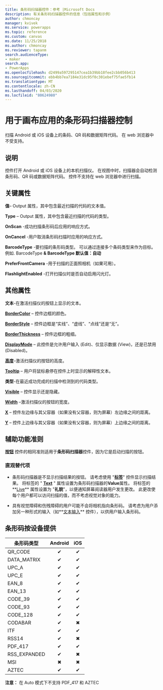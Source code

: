 ```yaml
---
title: 条形码扫描器控件：参考 |Microsoft Docs
description: 有关条形码扫描器控件的信息（包括属性和示例）
author: chmoncay
manager: kvivek
ms.service: powerapps
ms.topic: reference
ms.custom: canvas
ms.date: 11/25/2018
ms.author: chmoncay
ms.reviewer: tapanm
search.audienceType:
- maker
search.app:
- PowerApps
ms.openlocfilehash: d2499a597295147cea1b39bb18fee2cbb056b413
ms.sourcegitcommit: ebb4bb7ea7184e31dc95f0c301ebef75fae5fb14
ms.translationtype: MT
ms.contentlocale: zh-CN
ms.lasthandoff: 04/03/2020
ms.locfileid: "80624980"
---
```

# <a name="barcode-scanner-control-for-canvas-apps"></a>用于画布应用的条形码扫描器控制

扫描 Android 或 iOS 设备上的条码、QR 码和数据矩阵代码。 在 web 浏览器中不受支持。

## <a name="description"></a>说明

控件打开 Android 或 iOS 设备上的本机扫描仪。 在视图中时，扫描器会自动检测条形码、QR 码或数据矩阵代码。 控件不支持在 web 浏览器中进行扫描。

## <a name="key-properties"></a>关键属性

**值**– Output 属性，其中包含最近扫描的代码的文本值。

**Type** – Output 属性，其中包含最近扫描的代码的类型。

**OnScan** -成功扫描条形码后应用的响应方式。

**OnCancel** -用户取消条形码扫描时应用的响应方式。

**BarcodeType** -要扫描的条形码类型。 可以通过连接多个条码类型来作为目标。 例如. BarcodeType **& BarcodeType 默认值：自动**

**PreferFrontCamera** -用于扫描的正面照相机（如果可用）。

**FlashlightEnabled** -打开扫描仪时是否自动启用闪光灯。

## <a name="additional-properties"></a>其他属性

**文本**-在激活扫描仪的按钮上显示的文本。

**[BorderColor](properties-color-border.md)** – 控件边框的颜色。

**[BorderStyle](properties-color-border.md)** – 控件边框是“实线”、“虚线”、“点线”还是“无”。

**[BorderThickness](properties-color-border.md)** – 控件边框的粗细。

**[DisplayMode](properties-core.md)** – 此控件是允许用户输入 (Edit)、仅显示数据 (View)，还是已禁用 (Disabled)。

**[高度](properties-size-location.md)**–激活扫描仪的按钮的高度。

**[Tooltip](properties-core.md)** – 用户将鼠标悬停在控件上时显示的解释性文本。

**类型**-在最近成功完成的扫描中检测到的代码类型。

**[Visible](properties-core.md)** – 控件显示还是隐藏。

**[Width](properties-size-location.md)** –激活扫描仪的按钮的宽度。

**[X](properties-size-location.md)** – 控件左边缘与其父容器（如果没有父容器，则为屏幕）左边缘之间的距离。

**[Y](properties-size-location.md)** – 控件上边缘与其父容器（如果没有父容器，则为屏幕）上边缘之间的距离。

## <a name="accessibility-guidelines"></a>辅助功能准则
**[按钮](control-button.md)** 控件的相同准则适用于**条形码扫描器**控件，因为它是启动扫描的按钮。

### <a name="visual-alternatives"></a>直观替代项
* 条形码扫描器是不显示扫描结果的按钮。 请考虑使用 "**[标签](control-text-box.md)**" 控件显示扫描结果。 将标签的 " **[Text](properties-core.md)** " 属性设置为条形码扫描器的**Value**属性。 将标签的**[Live](properties-accessibility.md)** 属性设置为 "**礼貌**"，以便通知屏幕阅读器用户发生更改。 此更改使每个用户都可以访问扫描的值，而不考虑视觉对象的能力。

* 具有视觉障碍和伤残障碍的用户可能不会将相机指向条形码。 请考虑为用户添加另一种形式的输入（如**[文本输入](control-text-input.md)** 控件），以供用户输入条形码。

## <a name="barcode-availability-by-device"></a>条形码按设备提供

| 条形码类型 | Android | iOS |
|--------------|:-------:|:---:|
|QR_CODE|✔|✔|
|DATA_MATRIX|✔|✔|
|UPC_A|✔|✔|
|UPC_E|✔|✔|
|EAN_8|✔|✔|
|EAN_13|✔|✔|
|CODE_39|✔|✔|
|CODE_93|✔|✔|
|CODE_128|✔|✔|
|CODABAR|✔|✖|
|ITF|✔|✔|
|RSS14|✔|✖|
|PDF_417|✔|✔|
|RSS_EXPANDED|✔|✖|
|MSI|✖|✖|
|AZTEC|✔|✔|

**注意：** 在 Auto 模式下不支持 PDF_417 和 AZTEC
